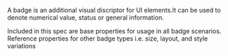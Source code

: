 A badge is an additional visual discriptor for UI elements.It can be used to denote numerical value, status or general information.

Included in this spec are base properties for usage in all badge scenarios. Reference properties for other badge types i.e. size, layout, and style variations
